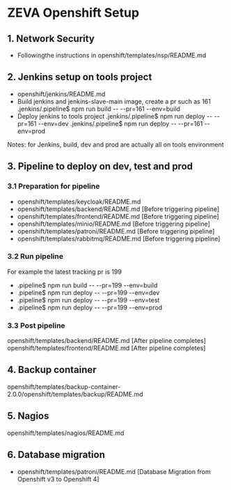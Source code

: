 # ZEVA Openshift Setup

## 1. Network Security

*  Followingthe instructions in openshift/templates/nsp/README.md

## 2. Jenkins setup on tools project

* openshift/jenkins/README.md
* Build jenkins and jenkins-slave-main image, create a pr such as 161
.jenkins/.pipeline$ npm run build -- --pr=161 --env=build
* Deploy jenkins to tools project
.jenkins/.pipeline$ npm run deploy -- --pr=161 --env=dev
.jenkins/.pipeline$ npm run deploy -- --pr=161 --env=prod

Notes: for Jenkins, build, dev and prod are actually all on tools environment

## 3. Pipeline to deploy on dev, test and prod

### 3.1 Preparation for pipeline

* openshift/templates/keycloak/README.md
* openshift/templates/backend/README.md [Before triggering pipeline]
* openshift/templates/frontend/README.md [Before triggering pipeline]
* openshift/templates/minio/README.md [Before triggering pipeline]
* openshift/templates/patroni/README.md [Before triggering pipeline]
* openshift/templates/rabbitmq/README.md [Before triggering pipeline]

### 3.2 Run pipeline

For example the latest tracking pr is 199

* .pipeline$ npm run build -- --pr=199 --env=build
* .pipeline$ npm run deploy -- --pr=199 --env=dev
* .pipeline$ npm run deploy -- --pr=199 --env=test
* .pipeline$ npm run deploy -- --pr=199 --env=prod

### 3.3 Post pipeline

openshift/templates/backend/README.md [After pipeline completes]
openshift/templates/frontend/README.md [After pipeline completes]

## 4. Backup container

openshift/templates/backup-container-2.0.0/openshift/templates/backup/README.md

## 5. Nagios

openshift/templates/nagios/README.md

## 6. Database migration

* openshift/templates/patroni/README.md [Database Migration from Openshift v3 to Openshift 4]

